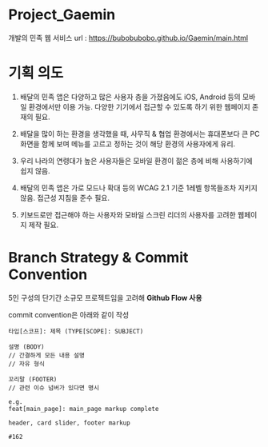 # Project_Gaemin
개발의 민족 웹 서비스
url : https://bubobubobo.github.io/Gaemin/main.html

# 기획 의도

1. 배달의 민족 앱은 다양하고 많은 사용자 층을 가졌음에도 iOS, Android 등의 모바일 환경에서만 이용 가능. 다양한 기기에서 접근할 수 있도록 하기 위한 웹페이지 존재의 필요.

2. 배달을 많이 하는 환경을 생각했을 때, 사무직 & 협업 환경에서는 휴대폰보다 큰 PC 화면을 함께 보며 메뉴를 고르고 정하는 것이 해당 환경의 사용자에게 유리.

3. 우리 나라의 연령대가 높은 사용자들은 모바일 환경이 젊은 층에 비해 사용하기에 쉽지 않음.

4. 배달의 민족 앱은 가로 모드나 확대 등의 WCAG 2.1 기준 1레벨 항목들조차 지키지 않음. 접근성 지침을 준수 필요.

5. 키보드로만 접근해야 하는 사용자와 모바일 스크린 리더의 사용자를 고려한 웹페이지 제작 필요.

# Branch Strategy & Commit Convention

5인 구성의 단기간 소규모 프로젝트임을 고려해 **Github Flow 사용**

commit convention은 아래와 같이 작성
```
타입[스코프]: 제목 (TYPE[SCOPE]: SUBJECT)

설명 (BODY)
// 간결하게 모든 내용 설명
// 자유 형식

꼬리말 (FOOTER)
// 관련 이슈 넘버가 있다면 명시

e.g.
feat[main_page]: main_page markup complete

header, card slider, footer markup

#162
```
